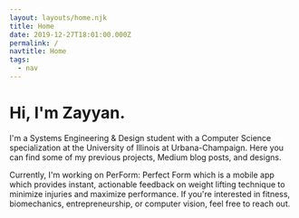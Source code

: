 ```yaml
---
layout: layouts/home.njk
title: Home
date: 2019-12-27T18:01:00.000Z
permalink: /
navtitle: Home
tags:
  - nav
---
```

# Hi, I'm Zayyan.

I'm a Systems Engineering & Design student with a Computer Science specialization at the University of Illinois at Urbana-Champaign. Here you can find some of my previous projects, Medium blog posts, and designs.

Currently, I'm working on PerForm: Perfect Form which is a mobile app which provides instant, actionable feedback on weight lifting technique to minimize injuries and maximize performance. If you're interested in fitness, biomechanics, entrepreneurship, or computer vision, feel free to reach out. 